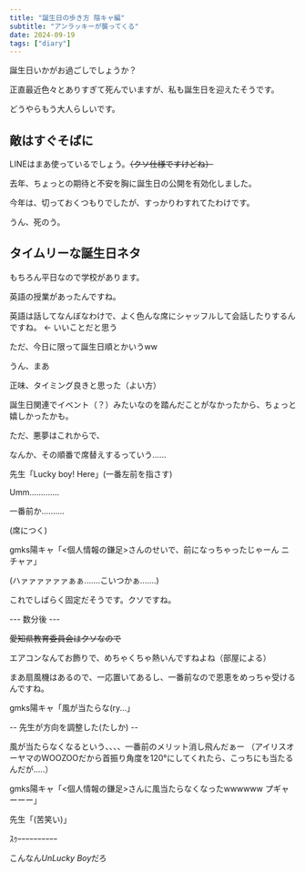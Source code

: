 ```yaml
---
title: "誕生日の歩き方 陰キャ編"
subtitle: "アンラッキーが襲ってくる"
date: 2024-09-19
tags: ["diary"]
---
```


誕生日いかがお過ごしでしょうか？

正直最近色々とありすぎて死んでいますが、私も誕生日を迎えたそうです。

どうやらもう大人らしいです。

## 敵はすぐそばに

LINEはまあ使っているでしょう。~~（クソ仕様ですけどね）~~

去年、ちょっとの期待と不安を胸に誕生日の公開を有効化しました。

今年は、切っておくつもりでしたが、すっかりわすれてたわけです。

うん、死のう。

## タイムリーな誕生日ネタ

もちろん平日なので学校があります。

英語の授業があったんですね。

英語は話してなんぼなわけで、よく色んな席にシャッフルして会話したりするんですね。 ← いいことだと思う

ただ、今日に限って誕生日順とかいうww

うん、まあ

正味、タイミング良きと思った（よい方）

誕生日関連でイベント（？）みたいなのを踏んだことがなかったから、ちょっと嬉しかったかも。

ただ、悪夢はこれからで、

なんか、その順番で席替えするっていう......

先生「Lucky boy! Here」(一番左前を指さす)

Umm.............

一番前か..........

(席につく)

gmks陽キャ「<個人情報の鎌足>さんのせいで、前になっちゃったじゃーん ニチャァ」

(ハァァァァァァぁぁ.......こいつかぁ.......)

これでしばらく固定だそうです。クソですね。

--- 数分後 ---

~~愛知県教育委員会はクソなので~~

エアコンなんてお飾りで、めちゃくちゃ熱いんですねよね（部屋による）

まあ扇風機はあるので、一応置いてあるし、一番前なので恩恵をめっちゃ受けるんですね。

gmks陽キャ「風が当たらな(ry...」

-- 先生が方向を調整した(たしか) --

風が当たらなくなるという、、、、一番前のメリット消し飛んだぁー
（アイリスオーヤマのWOOZOOだから首振り角度を120°にしてくれたら、こっちにも当たるんだが.....）

gmks陽キャ「<個人情報の鎌足>さんに風当たらなくなったwwwwww プギャーーー」

先生「(苦笑い)」

ｽｩｰｰｰｰｰｰｰｰｰｰ

こんなん*UnLucky Boy*だろ

